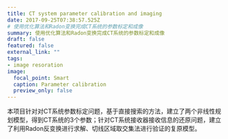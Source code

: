 ```yaml
---
title: CT system parameter calibration and imaging
date: 2017-09-25T07:38:57.525Z
# 使用优化算法和Radon变换完成CT系统的参数标定和成像
summary: 使用优化算法和Radon变换完成CT系统的参数标定和成像
draft: false
featured: false
external_link: ""
tags:
- image resoration
image:
  focal_point: Smart
  caption: Parameter calibration
  preview_only: false
---
```

本项目针对对CT系统参数标定问题，基于直接搜索的方法，建立了两个非线性规划模型，得到CT系统的3个参数；针对CT系统接收器接收信息的还原问题，建立了利用Radon反变换进行求解、切线区域取交集法进行验证的复原模型。
